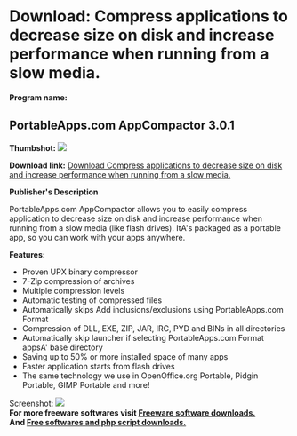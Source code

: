 # Download: Compress applications to decrease size on disk and increase performance when running from a slow media.

**Program name:**

## PortableApps.com AppCompactor 3.0.1

  
**Thumbshot:** ![](http://www.freewarefiles.com/screenshot/appcompactor_md.jpg)   
  
**Download link:** [Download Compress applications to decrease size on disk and increase performance when running from a slow media.](http://freesoftwares.boysofts.com/PortableApps-com-AppCompactor_program_60409.html)  
  


**Publisher's Description**  
  


PortableApps.com AppCompactor allows you to easily compress application to decrease size on disk and increase performance when running from a slow media (like flash drives). ItA's packaged as a portable app, so you can work with your apps anywhere. 

**Features:**

  * Proven UPX binary compressor 
  * 7-Zip compression of archives 
  * Multiple compression levels 
  * Automatic testing of compressed files 
  * Automatically skips Add inclusions/exclusions using PortableApps.com Format 
  * Compression of DLL, EXE, ZIP, JAR, IRC, PYD and BINs in all directories 
  * Automatically skip launcher if selecting PortableApps.com Format appsA' base directory 
  * Saving up to 50% or more installed space of many apps 
  * Faster application starts from flash drives 
  * The same technology we use in OpenOffice.org Portable, Pidgin Portable, GIMP Portable and more! 

  
  
Screenshot: ![](http://www.freewarefiles.com/screenshot/appcompactor.jpg)   
**For more freeware softwares visit [Freeware software downloads.](http://freesoftwares.boysofts.com/)**   
**And [Free softwares and php script downloads.](http://www.boysofts.com/)**
